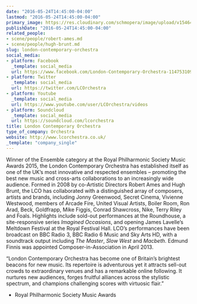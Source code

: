 ```yaml
---
date: "2016-05-24T14:45:00-04:00"
lastmod: "2016-05-24T14:45:00-04:00"
primary_image: https://res.cloudinary.com/schmopera/image/upload/v1546480996/media/2019/01/Logo-LCO.gif
publishDate: "2016-05-24T14:45:00-04:00"
related_people:
- scene/people/robert-ames.md
- scene/people/hugh-brunt.md
slug: london-contemporary-orchestra
social_media:
- platform: Facebook
  _template: social_media
  url: https://www.facebook.com/London-Contemporary-Orchestra-11475310938/
- platform: Twitter
  _template: social_media
  url: https://twitter.com/LCOrchestra
- platform: Youtube
  _template: social_media
  url: https://www.youtube.com/user/LCOrchestra/videos
- platform: Soundcloud
  _template: social_media
  url: https://soundcloud.com/lcorchestra
title: London Contemporary Orchestra
type_of_company: Orchestra
website: http://www.lcorchestra.co.uk/
_template: "company_single"
---
```

Winner of the Ensemble category at the Royal Philharmonic Society Music Awards 2015, the London Contemporary Orchestra has established itself as one of the UK’s most innovative and respected ensembles – promoting the best new music and cross-arts collaborations to an increasingly wide audience. Formed in 2008 by co-Artistic Directors Robert Ames and Hugh Brunt, the LCO has collaborated with a distinguished array of composers, artists and brands, including Jonny Greenwood, Secret Cinema, Vivienne Westwood, members of Arcade Fire, United Visual Artists, Boiler Room, Ron Arad, Beck, Goldfrapp, Mike Figgis, Conrad Shawcross, Nike, Terry Riley and Foals. Highlights include sold-out performances at the Roundhouse, a site-responsive series *Imagined Occasions*, and opening James Lavelle’s Meltdown Festival at the Royal Festival Hall. LCO’s performances have been broadcast on BBC Radio 3, BBC Radio 6 Music and Sky Arts HD, with a soundtrack output including *The Master*, *Slow West* and *Macbeth*. Edmund Finnis was appointed Composer-in-Association in April 2013.

“London Contemporary Orchestra has become one of Britain’s brightest beacons for new music. Its repertoire is adventurous yet it attracts sell-out crowds to extraordinary venues and has a remarkable online following. It nurtures new audiences, forges fruitful alliances across the stylistic spectrum, and champions challenging scores with virtuosic flair.”

- Royal Philharmonic Society Music Awards